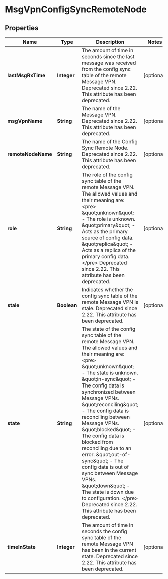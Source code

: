 
# MsgVpnConfigSyncRemoteNode

## Properties
Name | Type | Description | Notes
------------ | ------------- | ------------- | -------------
**lastMsgRxTime** | **Integer** | The amount of time in seconds since the last message was received from the config sync table of the remote Message VPN. Deprecated since 2.22. This attribute has been deprecated. |  [optional]
**msgVpnName** | **String** | The name of the Message VPN. Deprecated since 2.22. This attribute has been deprecated. |  [optional]
**remoteNodeName** | **String** | The name of the Config Sync Remote Node. Deprecated since 2.22. This attribute has been deprecated. |  [optional]
**role** | **String** | The role of the config sync table of the remote Message VPN. The allowed values and their meaning are:  &lt;pre&gt; \&quot;unknown\&quot; - The role is unknown. \&quot;primary\&quot; - Acts as the primary source of config data. \&quot;replica\&quot; - Acts as a replica of the primary config data. &lt;/pre&gt;  Deprecated since 2.22. This attribute has been deprecated. |  [optional]
**stale** | **Boolean** | Indicates whether the config sync table of the remote Message VPN is stale. Deprecated since 2.22. This attribute has been deprecated. |  [optional]
**state** | **String** | The state of the config sync table of the remote Message VPN. The allowed values and their meaning are:  &lt;pre&gt; \&quot;unknown\&quot; - The state is unknown. \&quot;in-sync\&quot; - The config data is synchronized between Message VPNs. \&quot;reconciling\&quot; - The config data is reconciling between Message VPNs. \&quot;blocked\&quot; - The config data is blocked from reconciling due to an error. \&quot;out-of-sync\&quot; - The config data is out of sync between Message VPNs. \&quot;down\&quot; - The state is down due to configuration. &lt;/pre&gt;  Deprecated since 2.22. This attribute has been deprecated. |  [optional]
**timeInState** | **Integer** | The amount of time in seconds the config sync table of the remote Message VPN has been in the current state. Deprecated since 2.22. This attribute has been deprecated. |  [optional]




